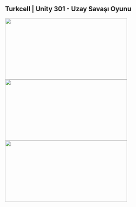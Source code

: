 ## Turkcell | Unity 301 - Uzay Savaşı Oyunu

<div align="left">
<img src="https://github.com/beyzabektas/UzaySavasi/assets/91256847/e11702d9-c500-472f-8f35-4ff90a868916" width="400" height="200" />
</div>
<div align="left">
<img src="https://github.com/beyzabektas/UzaySavasi/assets/91256847/002e2424-4842-43cb-b903-30c44f09ccea" width="400" height="200" />
</div>
<div align="left">
<img src="https://github.com/beyzabektas/UzaySavasi/assets/91256847/09208d1e-b826-4648-bc8a-6a148792b3b3" width="400" height="200" />
  
